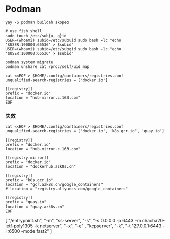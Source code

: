 # Podman

```
yay -S podman buildah skopeo

# use fish shell
sudo touch /etc/sub{u, g}id
USER=(whoami) subid=/etc/subuid sudo bash -lc "echo '$USER:100000:65536' > $subid"
USER=(whoami) subid=/etc/subgid sudo bash -lc "echo '$USER:100000:65536' > $subid"

podman system migrate
podman unshare cat /proc/self/uid_map

cat <<EOF > $HOME/.config/containers/registries.conf
unqualified-search-registries = ['docker.io']

[[registry]]
prefix = "docker.io"
location = "hub-mirror.c.163.com"
EOF
```

### 失效

```
cat <<EOF > $HOME/.config/containers/registries.conf
unqualified-search-registries = ['docker.io', 'k8s.gcr.io', 'quay.io']

[[registry]]
prefix = "docker.io"
location = "hub-mirror.c.163.com"

[[registry.mirror]]
prefix = "docker.io"
location = "dockerhub.azk8s.cn"

[[registry]]
prefix = "k8s.gcr.io"
location = "gcr.azk8s.cn/google_containers"
# location = "registry.aliyuncs.com/google_containers"

[[registry]]
prefix = "quay.io"
location = "quay.azk8s.cn"
EOF
```

[ "/entrypoint.sh", "-m", "ss-server", "-s", "-s 0.0.0.0 -p 6443 -m chacha20-ietf-poly1305 -k netserver", "-x", "-e" , "kcpserver", "-k", "-t 127.0.0.1:6443 -l :6500 -mode fast2" ]
